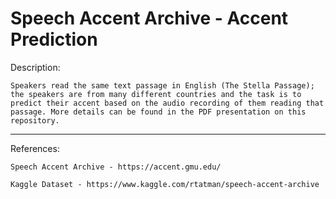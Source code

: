# Speech Accent Archive - Accent Prediction

Description: 

    Speakers read the same text passage in English (The Stella Passage); the speakers are from many different countries and the task is to predict their accent based on the audio recording of them reading that passage. More details can be found in the PDF presentation on this repository.




<hr>

References:

    Speech Accent Archive - https://accent.gmu.edu/

    Kaggle Dataset - https://www.kaggle.com/rtatman/speech-accent-archive
